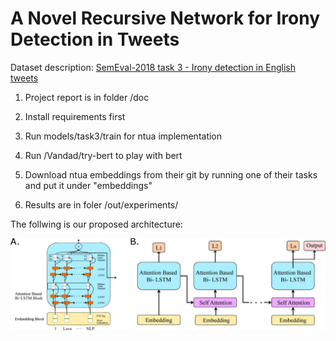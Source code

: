 # A Novel Recursive Network for Irony Detection in Tweets


Dataset description:  [SemEval-2018 task 3 - Irony detection in English tweets](https://competitions.codalab.org/competitions/17468)


1. Project report is in folder /doc 

2. Install requirements first

3. Run models/task3/train for ntua implementation

4. Run /Vandad/try-bert to play with bert

5. Download ntua embeddings from their git by running one of their tasks and put it under "embeddings"

6. Results are in foler /out/experiments/

The follwing is our proposed architecture: 


![alt The follwing is our proposed architecture](/doc/architecture.jpg)

